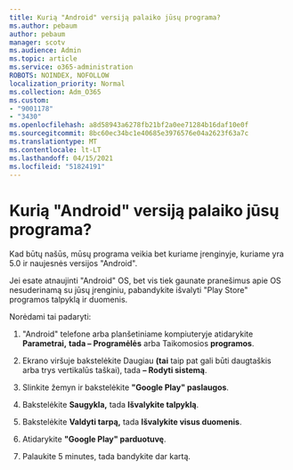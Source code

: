 ```yaml
---
title: Kurią "Android" versiją palaiko jūsų programa?
ms.author: pebaum
author: pebaum
manager: scotv
ms.audience: Admin
ms.topic: article
ms.service: o365-administration
ROBOTS: NOINDEX, NOFOLLOW
localization_priority: Normal
ms.collection: Adm_O365
ms.custom:
- "9001178"
- "3430"
ms.openlocfilehash: a8d58943a6278fb21bf2a0ee71284b16daf10e0f
ms.sourcegitcommit: 8bc60ec34bc1e40685e3976576e04a2623f63a7c
ms.translationtype: MT
ms.contentlocale: lt-LT
ms.lasthandoff: 04/15/2021
ms.locfileid: "51824191"
---
```

# <a name="what-version-of-android-does-your-app-support"></a>Kurią "Android" versiją palaiko jūsų programa?

Kad būtų našūs, mūsų programa veikia bet kuriame įrenginyje, kuriame yra 5.0 ir naujesnės versijos "Android".

Jei esate atnaujinti "Android" OS, bet vis tiek gaunate pranešimus apie OS nesuderinamą su jūsų įrenginiu, pabandykite išvalyti "Play Store" programos talpyklą ir duomenis.

Norėdami tai padaryti: 

1. "Android" telefone arba planšetiniame kompiuteryje atidarykite **Parametrai,** **tada – Programėlės** arba Taikomosios **programos**.

2. Ekrano viršuje bakstelėkite Daugiau **(tai** taip pat gali būti daugtaškis arba trys vertikalūs taškai), tada **– Rodyti sistemą**. 

3. Slinkite žemyn ir bakstelėkite **"Google Play" paslaugos**. 

4. Bakstelėkite **Saugykla,** tada **Išvalykite talpyklą**. 

5. Bakstelėkite **Valdyti tarpą,** tada **Išvalykite visus duomenis**. 

6. Atidarykite **"Google Play" parduotuvę**. 

7. Palaukite 5 minutes, tada bandykite dar kartą. 